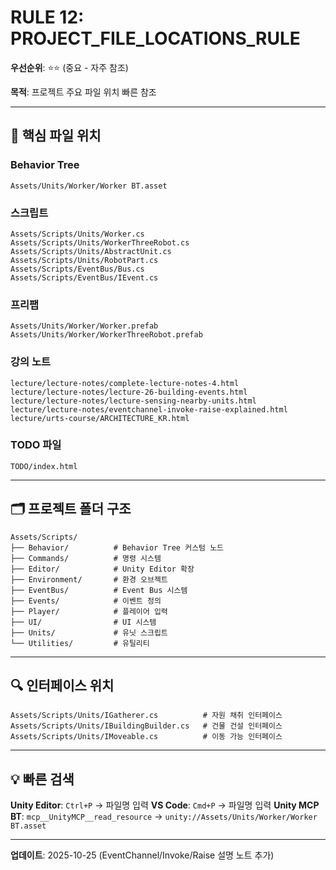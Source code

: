 # RULE 12: PROJECT_FILE_LOCATIONS_RULE

**우선순위**: ⭐⭐ (중요 - 자주 참조)

**목적**: 프로젝트 주요 파일 위치 빠른 참조

---

## 📂 핵심 파일 위치

### Behavior Tree
```
Assets/Units/Worker/Worker BT.asset
```

### 스크립트
```
Assets/Scripts/Units/Worker.cs
Assets/Scripts/Units/WorkerThreeRobot.cs
Assets/Scripts/Units/AbstractUnit.cs
Assets/Scripts/Units/RobotPart.cs
Assets/Scripts/EventBus/Bus.cs
Assets/Scripts/EventBus/IEvent.cs
```

### 프리팹
```
Assets/Units/Worker/Worker.prefab
Assets/Units/Worker/WorkerThreeRobot.prefab
```

### 강의 노트
```
lecture/lecture-notes/complete-lecture-notes-4.html
lecture/lecture-notes/lecture-26-building-events.html
lecture/lecture-notes/lecture-sensing-nearby-units.html
lecture/lecture-notes/eventchannel-invoke-raise-explained.html
lecture/urts-course/ARCHITECTURE_KR.html
```

### TODO 파일
```
TODO/index.html
```

---

## 🗂️ 프로젝트 폴더 구조

```
Assets/Scripts/
├── Behavior/          # Behavior Tree 커스텀 노드
├── Commands/          # 명령 시스템
├── Editor/            # Unity Editor 확장
├── Environment/       # 환경 오브젝트
├── EventBus/          # Event Bus 시스템
├── Events/            # 이벤트 정의
├── Player/            # 플레이어 입력
├── UI/                # UI 시스템
├── Units/             # 유닛 스크립트
└── Utilities/         # 유틸리티
```

---

## 🔍 인터페이스 위치

```
Assets/Scripts/Units/IGatherer.cs          # 자원 채취 인터페이스
Assets/Scripts/Units/IBuildingBuilder.cs   # 건물 건설 인터페이스
Assets/Scripts/Units/IMoveable.cs          # 이동 가능 인터페이스
```

---

## 💡 빠른 검색

**Unity Editor**: `Ctrl+P` → 파일명 입력
**VS Code**: `Cmd+P` → 파일명 입력
**Unity MCP BT**: `mcp__UnityMCP__read_resource` → `unity://Assets/Units/Worker/Worker BT.asset`

---

**업데이트**: 2025-10-25 (EventChannel/Invoke/Raise 설명 노트 추가)
